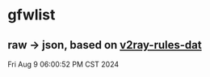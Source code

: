 # gfwlist
## raw -> json, based on [v2ray-rules-dat](https://github.com/Loyalsoldier/v2ray-rules-dat)
Fri Aug  9 06:00:52 PM CST 2024

